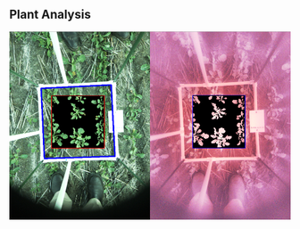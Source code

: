 ## Plant Analysis
![alt text](https://github.com/godzmaru/PlantAnalysis/blob/master/docs/Screen_Shot.png)
